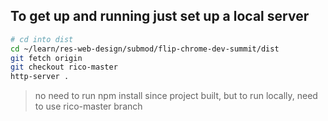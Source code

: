 ## To get up and running just set up a local server

```bash
# cd into dist
cd ~/learn/res-web-design/submod/flip-chrome-dev-summit/dist
git fetch origin
git checkout rico-master
http-server .
```

> no need to run npm install since project built, but to run locally, need to use rico-master branch
